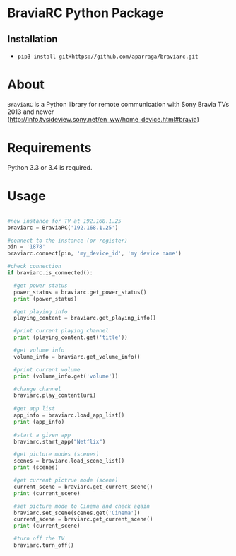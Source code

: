 # BraviaRC Python Package

Installation
------------

-  ``pip3 install git+https://github.com/aparraga/braviarc.git``

About
=====

``BraviaRC`` is a Python library for remote communication with Sony Bravia TVs 2013 and newer
(http://info.tvsideview.sony.net/en_ww/home_device.html#bravia)

Requirements
============

Python 3.3 or 3.4 is required.

Usage
=====

```python

#new instance for TV at 192.168.1.25
braviarc = BraviaRC('192.168.1.25')

#connect to the instance (or register)
pin = '1878'
braviarc.connect(pin, 'my_device_id', 'my device name')

#check connection
if braviarc.is_connected():

  #get power status
  power_status = braviarc.get_power_status()
  print (power_status)

  #get playing info
  playing_content = braviarc.get_playing_info()

  #print current playing channel
  print (playing_content.get('title'))

  #get volume info
  volume_info = braviarc.get_volume_info()

  #print current volume
  print (volume_info.get('volume'))

  #change channel
  braviarc.play_content(uri)
  
  #get app list
  app_info = braviarc.load_app_list()
  print (app_info)
  
  #start a given app
  braviarc.start_app("Netflix")

  #get picture modes (scenes)
  scenes = braviarc.load_scene_list()
  print (scenes)

  #get current pictrue mode (scene)
  current_scene = braviarc.get_current_scene()
  print (current_scene)

  #set picture mode to Cinema and check again
  braviarc.set_scene(scenes.get('Cinema'))
  current_scene = braviarc.get_current_scene()
  print (current_scene)

  #turn off the TV
  braviarc.turn_off()

